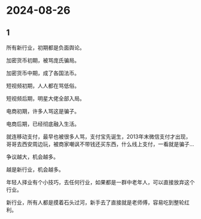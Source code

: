 # 2024-08-26

## 1


所有新行业，初期都是负面舆论。

加密货币初期，被骂庞氏骗局。

加密货币中期，成了各国法币。

短视频初期，人人都在骂低俗。

短视频后期，明星大佬全部入局。

电商初期，许多人骂这是骗子。

电商后期，已经彻底融入生活。

就连移动支付，最早也被很多人骂，支付宝先诞生，2013年末微信支付才出现，哥哥去西安周边玩，被商家嘲讽不带钱还买东西，什么线上支付，一看就是骗子...

争议越大，机会越多。

越是新行业，机会越多。

年轻人择业有个小技巧，去任何行业，如果都是一群中老年人，可以直接放弃这个行业。

新行业，所有人都是摸着石头过河，新手去了直接就是老师傅，容易吃到整轮红利。







